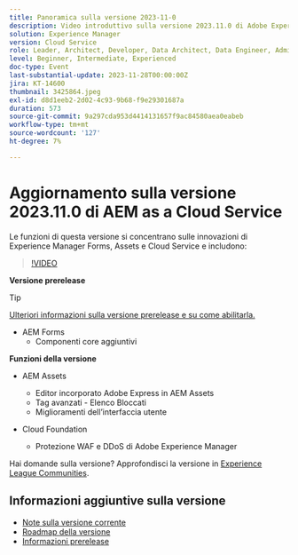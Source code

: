 ```yaml
---
title: Panoramica sulla versione 2023-11-0
description: Video introduttivo sulla versione 2023.11.0 di Adobe Experience Manager as a Cloud Service, le funzioni di questa versione si concentrano su Experience Manager Forms, Assets e Cloud Service
solution: Experience Manager
version: Cloud Service
role: Leader, Architect, Developer, Data Architect, Data Engineer, Admin, User
level: Beginner, Intermediate, Experienced
doc-type: Event
last-substantial-update: 2023-11-28T00:00:00Z
jira: KT-14600
thumbnail: 3425864.jpeg
exl-id: d8d1eeb2-2d02-4c93-9b68-f9e29301687a
duration: 573
source-git-commit: 9a297cda953d4414131657f9ac84580aea0eabeb
workflow-type: tm+mt
source-wordcount: '127'
ht-degree: 7%

---
```


# Aggiornamento sulla versione 2023.11.0 di AEM as a Cloud Service

Le funzioni di questa versione si concentrano sulle innovazioni di Experience Manager Forms, Assets e Cloud Service e includono:

>[!VIDEO](https://video.tv.adobe.com/v/3425864/?learn=on)

**Versione prerelease**

>[!TIP]
>
>[Ulteriori informazioni sulla versione prerelease e su come abilitarla.](https://experienceleague.adobe.com/docs/experience-manager-cloud-service/content/release-notes/prerelease.html)

* AEM Forms
   * Componenti core aggiuntivi

**Funzioni della versione**

* AEM Assets
   * Editor incorporato Adobe Express in AEM Assets
   * Tag avanzati - Elenco Bloccati
   * Miglioramenti dell’interfaccia utente

* Cloud Foundation
   * Protezione WAF e DDoS di Adobe Experience Manager

Hai domande sulla versione?  Approfondisci la versione in [Experience League Communities](https://adobe.ly/3uBHk1D).

## Informazioni aggiuntive sulla versione

* [Note sulla versione corrente](https://experienceleague.adobe.com/docs/experience-manager-cloud-service/content/release-notes/home.html?lang=it)
* [Roadmap della versione](https://experienceleague.adobe.com/docs/experience-manager-release-information/aem-release-updates/update-releases-roadmap.html?lang=it)
* [Informazioni prerelease](https://experienceleague.adobe.com/docs/experience-manager-cloud-service/content/release-notes/prerelease.html)
